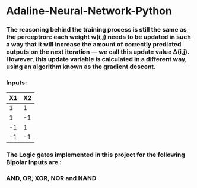 # Adaline-Neural-Network-Python

### The reasoning behind the training process is still the same as the perceptron: each weight w(i,j) needs to be updated in such a way that it will increase the amount of correctly predicted outputs on the next iteration — we call this update value Δ(i,j). However, this update variable is calculated in a different way, using an algorithm known as the gradient descent.

### Inputs:
|  X1  |  X2  |
|------|------|
|  1   |   1  |
|  1   |  -1  |
|  -1  |   1  |
|  -1  |  -1  |

### The Logic gates implemented in this project for the following Bipolar Inputs are :
### AND, OR, XOR, NOR and NAND
